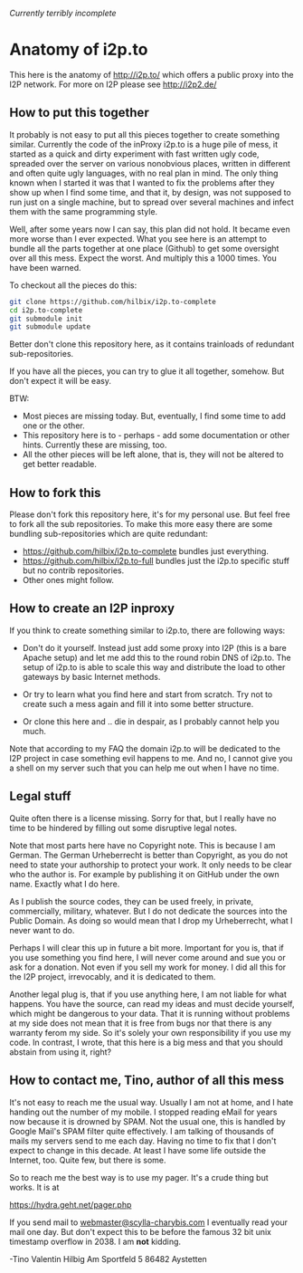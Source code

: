 *Currently terribly incomplete*

Anatomy of i2p.to
=================

This here is the anatomy of http://i2p.to/ which offers a public proxy into the I2P network.
For more on I2P please see http://i2p2.de/


How to put this together
------------------------

It probably is not easy to put all this pieces together to create something similar.
Currently the code of the inProxy i2p.to is a huge pile of mess, it started as a quick and dirty experiment with fast written ugly code, spreaded over the server on various nonobvious places, written in different and often quite ugly languages, with no real plan in mind.  The only thing known when I started it was that I wanted to fix the problems after they show up when I find some time, and that it, by design, was not supposed to run just on a single machine, but to spread over several machines and infect them with the same programming style.

Well, after some years now I can say, this plan did not hold.  It became even more worse than I ever expected.  What you see here is an attempt to bundle all the parts together at one place (Github) to get some oversight over all this mess.  Expect the worst.  And multiply this a 1000 times.  You have been warned.

To checkout all the pieces do this:
```bash
git clone https://github.com/hilbix/i2p.to-complete
cd i2p.to-complete
git submodule init
git submodule update
```

Better don't clone this repository here, as it contains trainloads of redundant sub-repositories.

If you have all the pieces, you can try to glue it all together, somehow.  But don't expect it will be easy.

BTW:

- Most pieces are missing today.  But, eventually, I find some time to add one or the other.
- This repository here is to - perhaps - add some documentation or other hints.  Currently these are missing, too.
- All the other pieces will be left alone, that is, they will not be altered to get better readable.


How to fork this
----------------

Please don't fork this repository here, it's for my personal use.  But feel free to fork all the sub repositories.
To make this more easy there are some bundling sub-repositories which are quite redundant:

- https://github.com/hilbix/i2p.to-complete bundles just everything.
- https://github.com/hilbix/i2p.to-full bundles just the i2p.to specific stuff but no contrib repositories.
- Other ones might follow.


How to create an I2P inproxy
----------------------------

If you think to create something similar to i2p.to, there are following ways:

- Don't do it yourself.  Instead just add some proxy into I2P (this is a bare Apache setup) and let me add this to the round robin DNS of i2p.to.  The setup of i2p.to is able to scale this way and distribute the load to other gateways by basic Internet methods.

- Or try to learn what you find here and start from scratch.  Try not to create such a mess again and fill it into some better structure.

- Or clone this here and .. die in despair, as I probably cannot help you much.

Note that according to my FAQ the domain i2p.to will be dedicated to the I2P project in case something evil happens to me.  And no, I cannot give you a shell on my server such that you can help me out when I have no time.


Legal stuff
-----------

Quite often there is a license missing.  Sorry for that, but I really have no time to be hindered by filling out some disruptive legal notes.

Note that most parts here have no Copyright note.  This is because I am German.  The German Urheberrecht is better than Copyright, as you do not need to state your authorship to protect your work.  It only needs to be clear who the author is.  For example by publishing it on GitHub under the own name.  Exactly what I do here.

As I publish the source codes, they can be used freely, in private, commercially, military, whatever.  But I do not dedicate the sources into the Public Domain.  As doing so would mean that I drop my Urheberrecht, what I never want to do.

Perhaps I will clear this up in future a bit more.  Important for you is, that if you use something you find here, I will never come around and sue you or ask for a donation.  Not even if you sell my work for money.  I did all this for the I2P project, irrevocably, and it is dedicated to them.

Another legal plug is, that if you use anything here, I am not liable for what happens.  You have the source, can read my ideas and must decide yourself, which might be dangerous to your data.  That it is running without problems at my side does not mean that it is free from bugs nor that there is any warranty ferom my side.  So it's solely your own responsibility if you use my code.  In contrast, I wrote, that this here is a big mess and that you should abstain from using it, right?


How to contact me, Tino, author of all this mess
------------------------------------------------

It's not easy to reach me the usual way.  Usually I am not at home, and I hate handing out the number of my mobile.  I stopped reading eMail for years now because it is drowned by SPAM.  Not the usual one, this is handled by Google Mail's SPAM filter quite effectively.  I am talking of thousands of mails my servers send to me each day.  Having no time to fix that I don't expect to change in this decade.  At least I have some life outside the Internet, too.  Quite few, but there is some.

So to reach me the best way is to use my pager. It's a crude thing but works.  It is at

https://hydra.geht.net/pager.php

If you send mail to webmaster@scylla-charybis.com I eventually read your mail one day.  But don't expect this to be before the famous 32 bit unix timestamp overflow in 2038.  I am **not** kidding. 

-Tino
Valentin Hilbig
Am Sportfeld 5
86482 Aystetten

